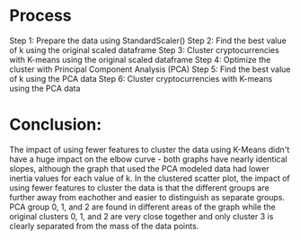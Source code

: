 # Process
Step 1: Prepare the data using StandardScaler()
Step 2: Find the best value of k using the original scaled dataframe
Step 3: Cluster cryptocurrencies with K-means using the original scaled dataframe
Step 4: Optimize the cluster with Principal Component Analysis (PCA)
Step 5: Find the best value of k using the PCA data
Step 6: Cluster cryptocurrencies with K-means using the PCA data

# Conclusion: 
The impact of using fewer features to cluster the data using K-Means didn't have a huge impact on the elbow curve - both graphs have nearly identical slopes, although the graph that used the PCA modeled data had lower inertia values for each value of k. 
In the clustered scatter plot, the impact of using fewer features to cluster the data is that the different groups are further away from eachother and easier to distinguish as separate groups. PCA group 0, 1, and 2 are found in different areas of the graph while the original clusters 0, 1, and 2 are very close together and only cluster 3 is clearly separated from the mass of the data points. 
